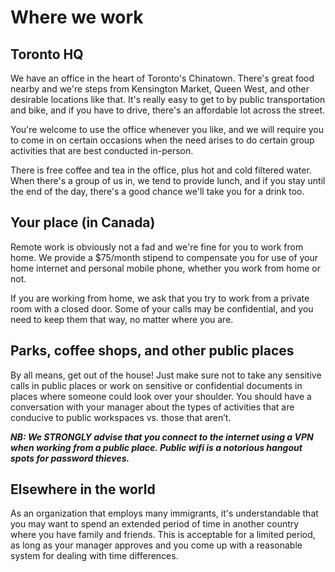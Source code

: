 # Where we work

## Toronto HQ
We have an office in the heart of Toronto's Chinatown. There's great food nearby and we're steps from Kensington Market, Queen West, and other desirable locations like that. It's really easy to get to by public transportation and bike, and if you have to drive, there's an affordable lot across the street.

You're welcome to use the office whenever you like, and we will require you to come in on certain occasions when the need arises to do certain group activities that are best conducted in-person.

There is free coffee and tea in the office, plus hot and cold filtered water. When there's a group of us in, we tend to provide lunch, and if you stay until the end of the day, there's a good chance we'll take you for a drink too.

## Your place (in Canada)
Remote work is obviously not a fad and we're fine for you to work from home. We provide a $75/month stipend to compensate you for use of your home internet and personal mobile phone, whether you work from home or not.

If you are working from home, we ask that you try to work from a private room with a closed door. Some of your calls may be confidential, and you need to keep them that way, no matter where you are.

## Parks, coffee shops, and other public places
By all means, get out of the house! Just make sure not to take any sensitive calls in public places or work on sensitive or confidential documents in places where someone could look over your shoulder. You should have a conversation with your manager about the types of activities that are conducive to public workspaces vs. those that aren’t.

__*NB: We STRONGLY advise that you connect to the internet using a VPN when working from a public place. Public wifi is a notorious hangout spots for password thieves.*__

## Elsewhere in the world
As an organization that employs many immigrants, it's understandable that you may want to spend an extended period of time in another country where you have family and friends. This is acceptable for a limited period, as long as your manager approves and you come up with a reasonable system for dealing with time differences.  

<cta-arrow target="okrs" text="OKRs"></cta-arrow>
